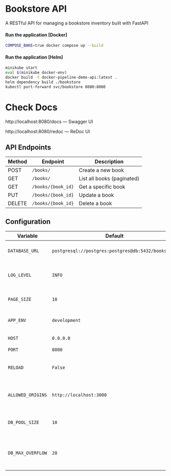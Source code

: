 # Bookstore API

A RESTful API for managing a bookstore inventory built with FastAPI

#### Run the application [Docker]

```bash
COMPOSE_BAKE=true docker compose up --build
```

#### Run the application [Helm]
```bash
minikube start
eval $(minikube docker-env)
docker build -t docker-pipeline-demo-api:latest .
helm dependency build ./bookstore
kubectl port-forward svc/bookstore 8080:8080
```

# Check Docs
http://localhost:8080/docs — Swagger UI

http://localhost:8080/redoc — ReDoc UI


## API Endpoints

| Method | Endpoint           | Description                |
| ------ | ------------------ | -------------------------- |
| POST   | `/books/`          | Create a new book          |
| GET    | `/books/`          | List all books (paginated) |
| GET    | `/books/{book_id}` | Get a specific book        |
| PUT    | `/books/{book_id}` | Update a book              |
| DELETE | `/books/{book_id}` | Delete a book              |


## Configuration


| Variable          | Default                                            | Description                                         |
| ----------------- | -------------------------------------------------- | --------------------------------------------------- |
| `DATABASE_URL`    | `postgresql://postgres:postgres@db:5432/bookstore` | PostgreSQL connection string                        |
| `LOG_LEVEL`       | `INFO`                                             | Logging level (`DEBUG`, `INFO`, `WARNING`, `ERROR`) |
| `PAGE_SIZE`       | `10`                                               | Items per page for pagination                       |
| `APP_ENV`         | `development`                                      | App environment label                               |
| `HOST`            | `0.0.0.0`                                          | Server host binding                                 |
| `PORT`            | `8080`                                             | Server port                                         |
| `RELOAD`          | `False`                                            | Enables auto-reload (development only)              |
| `ALLOWED_ORIGINS` | `http://localhost:3000`                            | Comma-separated list of allowed CORS origins        |
| `DB_POOL_SIZE`    | `10`                                               | SQLAlchemy DB connection pool size                  |
| `DB_MAX_OVERFLOW` | `20`                                               | Maximum overflow connections beyond pool size       |
